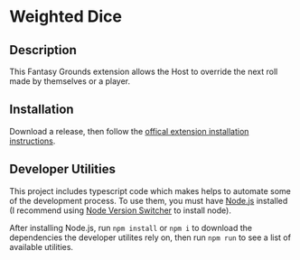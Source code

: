# Weighted Dice

## Description
This Fantasy Grounds extension allows the Host to override the next roll made by themselves or a player.

## Installation
Download a release, then follow the [offical extension installation instructions](https://www.fantasygrounds.com/wiki/index.php/Data_Files_Overview#Extensions).

## Developer Utilities
This project includes typescript code which makes helps to automate some of the development process. To use them, you must have [Node.js](https://nodejs.org/en/) installed (I recommend using [Node Version Switcher](https://github.com/jasongin/nvs) to install node).

After installing Node.js, run `npm install` or `npm i` to download the dependencies the developer utilites rely on, then run `npm run` to see a list of available utilities.